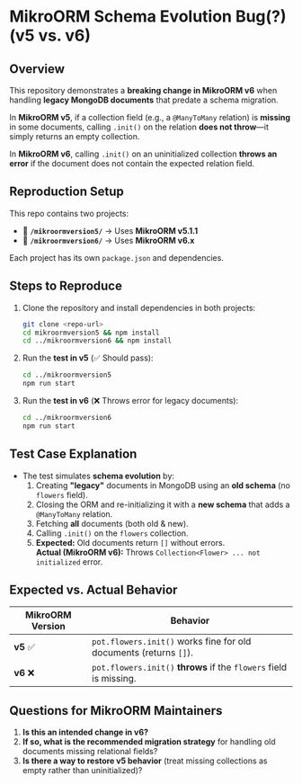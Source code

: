 # **MikroORM Schema Evolution Bug(?) (v5 vs. v6)**

## **Overview**
This repository demonstrates a **breaking change in MikroORM v6** when handling **legacy MongoDB documents** that predate a schema migration.

In **MikroORM v5**, if a collection field (e.g., a `@ManyToMany` relation) is **missing** in some documents, calling `.init()` on the relation **does not throw**—it simply returns an empty collection.

In **MikroORM v6**, calling `.init()` on an uninitialized collection **throws an error** if the document does not contain the expected relation field.

## **Reproduction Setup**
This repo contains two projects:
- 📂 **`/mikroormversion5/`** → Uses **MikroORM v5.1.1**  
- 📂 **`/mikroormversion6/`** → Uses **MikroORM v6.x**  

Each project has its own `package.json` and dependencies.

## **Steps to Reproduce**
1. Clone the repository and install dependencies in both projects:
   ```sh
   git clone <repo-url>
   cd mikroormversion5 && npm install
   cd ../mikroormversion6 && npm install
   ```
2. Run the **test in v5** (✅ Should pass):
   ```sh
   cd ../mikroormversion5
   npm run start
   ```
3. Run the **test in v6** (❌ Throws error for legacy documents):
   ```sh
   cd ../mikroormversion6
   npm run start
   ```

## **Test Case Explanation**
- The test simulates **schema evolution** by:
  1. Creating **"legacy"** documents in MongoDB using an **old schema** (no `flowers` field).
  2. Closing the ORM and re-initializing it with a **new schema** that adds a `@ManyToMany` relation.
  3. Fetching **all** documents (both old & new).
  4. Calling `.init()` on the `flowers` collection.
  5. **Expected:** Old documents return `[]` without errors.  
     **Actual (MikroORM v6):** Throws `Collection<Flower> ... not initialized` error.

## **Expected vs. Actual Behavior**
| MikroORM Version | Behavior |
|------------------|----------|
| **v5** ✅ | `pot.flowers.init()` works fine for old documents (returns `[]`). |
| **v6** ❌ | `pot.flowers.init()` **throws** if the `flowers` field is missing. |

## **Questions for MikroORM Maintainers**
1. **Is this an intended change in v6?**
2. **If so, what is the recommended migration strategy** for handling old documents missing relational fields?
3. **Is there a way to restore v5 behavior** (treat missing collections as empty rather than uninitialized)?

